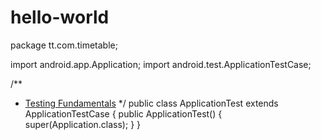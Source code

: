 # hello-world
package tt.com.timetable;

import android.app.Application;
import android.test.ApplicationTestCase;

/**
 * <a href="http://d.android.com/tools/testing/testing_android.html">Testing Fundamentals</a>
 */
public class ApplicationTest extends ApplicationTestCase<Application> {
    public ApplicationTest() {
        super(Application.class);
    }
}
